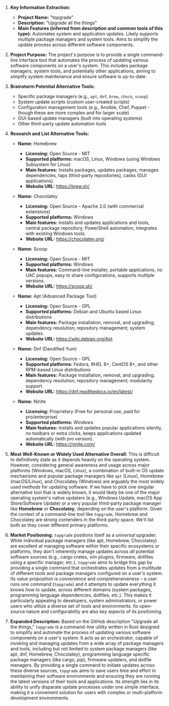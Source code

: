 1.  **Key Information Extraction:**
    *   **Project Name:** "topgrade"
    *   **Description:** "Upgrade all the things"
    *   **Main Features (inferred from description and common tools of this type):** Automates system and application updates. Likely supports multiple package managers and system tools. Aims to simplify the update process across different software components.

2.  **Project Purpose:**
    The project's purpose is to provide a single command-line interface tool that automates the process of updating various software components on a user's system. This includes package managers, system tools, and potentially other applications, aiming to simplify system maintenance and ensure software is up-to-date.

3.  **Brainstorm Potential Alternative Tools:**
    *   Specific package managers (e.g., `apt`, `dnf`, `brew`, `choco`, `scoop`)
    *   System update scripts (custom user-created scripts)
    *   Configuration management tools (e.g., Ansible, Chef, Puppet - though these are more complex and for larger scale)
    *   GUI-based update managers (built into operating systems)
    *   Other third-party update automation tools

4.  **Research and List Alternative Tools:**

    *   **Name:** Homebrew
        *   **Licensing:** Open Source - MIT
        *   **Supported platforms:** macOS, Linux, Windows (using Windows Subsystem for Linux)
        *   **Main features:** Installs packages, updates packages, manages dependencies, taps (third-party repositories), casks (GUI applications).
        *   **Website URL:** https://brew.sh/

    *   **Name:** Chocolatey
        *   **Licensing:** Open Source - Apache 2.0 (with commercial extensions)
        *   **Supported platforms:** Windows
        *   **Main features:** Installs and updates applications and tools, central package repository, PowerShell automation, integrates with existing Windows tools.
        *   **Website URL:** https://chocolatey.org/

    *   **Name:** Scoop
        *   **Licensing:** Open Source - MIT
        *   **Supported platforms:** Windows
        *   **Main features:** Command-line installer, portable applications, no UAC popups, easy to share configurations, supports multiple versions.
        *   **Website URL:** https://scoop.sh/

    *   **Name:** Apt (Advanced Package Tool)
        *   **Licensing:** Open Source - GPL
        *   **Supported platforms:** Debian and Ubuntu based Linux distributions
        *   **Main features:** Package installation, removal, and upgrading; dependency resolution; repository management; system updates.
        *   **Website URL:** https://wiki.debian.org/Apt

    *   **Name:** Dnf (Dandified Yum)
        *   **Licensing:** Open Source - GPL
        *   **Supported platforms:** Fedora, RHEL 8+, CentOS 8+, and other RPM-based Linux distributions
        *   **Main features:** Package installation, removal, and upgrading; dependency resolution; repository management; modularity support.
        *   **Website URL:** https://dnf.readthedocs.io/en/latest/

    *   **Name:** Ninite
        *   **Licensing:** Proprietary (Free for personal use, paid for pro/enterprise)
        *   **Supported platforms:** Windows
        *   **Main features:** Installs and updates popular applications silently, no toolbars or extra clicks, keeps applications updated automatically (with pro version).
        *   **Website URL:** https://ninite.com/

5.  **Most Well-Known or Widely Used Alternative Overall:**
    This is difficult to definitively state as it depends heavily on the operating system. However, considering general awareness and usage across major platforms (Windows, macOS, Linux), a combination of built-in OS update mechanisms and popular package managers like `apt` (Linux), Homebrew (macOS/Linux), and Chocolatey (Windows) are arguably the most widely used *methods* for updating software. If we have to pick one singular alternative tool that is widely known, it would likely be one of the major operating system's native updaters (e.g., Windows Update, macOS App Store/Software Update) or a very popular third-party package manager like **Homebrew** or **Chocolatey**, depending on the user's platform. Given the context of a command-line tool like `topgrade`, Homebrew and Chocolatey are strong contenders in the third-party space. We'll list both as they cover different primary platforms.

6.  **Market Positioning:**
    `topgrade` positions itself as a *universal* upgrader. While individual package managers (like apt, Homebrew, Chocolatey) are excellent at managing software within their specific ecosystems or platforms, they don't inherently manage updates across *all* potential software sources (e.g., cargo crates, vim plugins, firmware, dotfiles using a specific manager, etc.). `topgrade` aims to bridge this gap by providing a single command that orchestrates updates from a multitude of different tools and package managers configured on a user's system. Its value proposition is convenience and comprehensiveness – a user runs one command (`topgrade`) and it attempts to update everything it knows how to update, across different domains (system packages, programming language dependencies, dotfiles, etc.). This makes it particularly appealing to developers, system administrators, or power users who utilize a diverse set of tools and environments. Its open-source nature and configurability are also key aspects of its positioning.

7.  **Expanded Description:**
    Based on the GitHub description "Upgrade all the things," `topgrade` is a command-line utility written in Rust designed to simplify and automate the process of updating various software components on a user's system. It acts as an orchestrator, capable of invoking and managing updates from a wide array of package managers and tools, including but not limited to system package managers (like apt, dnf, Homebrew, Chocolatey), programming language specific package managers (like cargo, pip), firmware updaters, and dotfile managers. By providing a single command to initiate updates across these diverse sources, `topgrade` aims to save users time and effort in maintaining their software environments and ensuring they are running the latest versions of their tools and applications. Its strength lies in its ability to unify disparate update processes under one simple interface, making it a convenient solution for users with complex or multi-platform development environments.